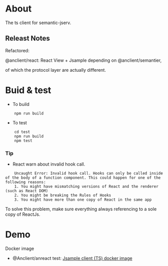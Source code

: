 # About

The ts client for semantic-jserv.

## Releast Notes

Refactored:

@anclient/react: React View + Jsample depending on @anclient/semantier,

of which the protocol layer are actually different.

# Buid & test

- To build

```
	npm run build
```

- To test


```
	cd test
	npm run build
	npm test
```

### Tip

- React warn about invalid hook call.

```
    Uncaught Error: Invalid hook call. Hooks can only be called inside of the body of a function component. This could happen for one of the following reasons:
    1. You might have mismatching versions of React and the renderer (such as React DOM)
    2. You might be breaking the Rules of Hooks
    3. You might have more than one copy of React in the same app
```

To solve this problem, make sure everything always referencing to a sole copy of ReactJs.

# Demo

Docker image

- @Anclient/anreact test: [Jsample client (TS) docker image](https://hub.docker.com/r/odysz/jserv-sample)
